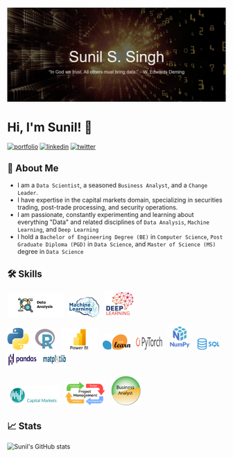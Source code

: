 
![Logo](https://github.com/sssingh/sssingh/blob/main/github_profile_readme.png)
# Hi, I'm Sunil! 👋

[![portfolio](https://img.shields.io/badge/my_web_site-000?style=for-the-badge&logo=ko-fi&logoColor=white)](https://https://sssingh.github.io/DSPortfolio/)
[![linkedin](https://img.shields.io/badge/linkedin-0A66C2?style=for-the-badge&logo=linkedin&logoColor=white)](https://www.linkedin.com/in/sssingh/)
[![twitter](https://img.shields.io/badge/twitter-1DA1F2?style=for-the-badge&logo=twitter&logoColor=white)](https://twitter.com/@_sssingh)

## 🚀 About Me
* I am a `Data Scientist`, a seasoned `Business Analyst`, and a `Change Leader`. 
* I have expertise in the capital markets domain, specializing in securities trading,  post-trade processing, and security operations.
* I am passionate, constantly experimenting and learning about everything "Data" and related disciplines of `Data Analysis`, `Machine Learning`, and `Deep Learning`
* I hold a `Bachelor of Engineering Degree (BE)` in `Computer Science`, `Post Graduate Diploma (PGD)` in `Data Science`, and `Master of Science (MS)` degree in `Data Science`


## 🛠 Skills
<p float="left">
  <img src="data-analysis.png" width="130" />&nbsp;&nbsp;
  <img src="machine-learning.png" width="70" />&nbsp;&nbsp;
  <img src="deep-learning.jpg" width="70" />&nbsp;&nbsp; 
</p>
<p float="left">  
  <img src="python-logo.png" width="50" />&nbsp;&nbsp; 
  <img src="r-logo.png" width="50" />&nbsp;&nbsp;
  <img src="powerBI-logo.png" width="85"/>&nbsp;&nbsp;
  <img src="scikit-learn-logo.png" width="65" height="35"/>&nbsp;&nbsp;
  <img src="Pytorch-logo.png" width="60" height="30"/>&nbsp;&nbsp;
  <img src="numpy-logo.png" width="58" />&nbsp;&nbsp;
  <img src="sql-logo.png" width="50" />
  <img src="Pandas-logo.png" width="70" height="40"/>
  <img src="matplotlib-logo.png" width="70" height="40"/>
</p>
<p float="left">
  <img src="capital-market.png" width="120" />&nbsp;&nbsp;
  <img src="project-management-logo.png" width="95" />&nbsp;&nbsp; 
  <img src="business-analysis-logo.png" width="70" />&nbsp;&nbsp;
</p>

## 📈 Stats
![Sunil's GitHub stats](https://github-readme-stats.vercel.app/api?username=sssingh&&show_icons=true&theme=cobalt)
